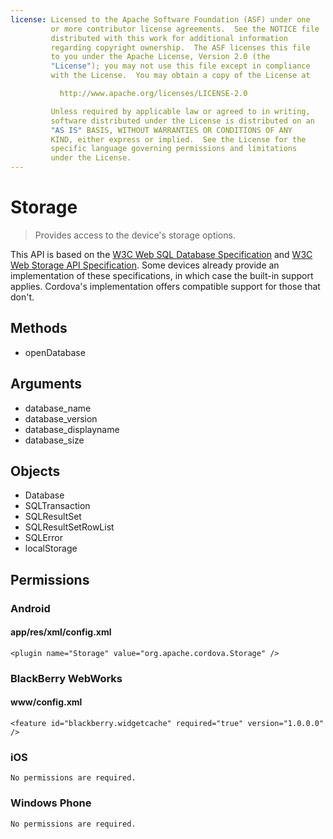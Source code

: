 ```yaml
---
license: Licensed to the Apache Software Foundation (ASF) under one
         or more contributor license agreements.  See the NOTICE file
         distributed with this work for additional information
         regarding copyright ownership.  The ASF licenses this file
         to you under the Apache License, Version 2.0 (the
         "License"); you may not use this file except in compliance
         with the License.  You may obtain a copy of the License at

           http://www.apache.org/licenses/LICENSE-2.0

         Unless required by applicable law or agreed to in writing,
         software distributed under the License is distributed on an
         "AS IS" BASIS, WITHOUT WARRANTIES OR CONDITIONS OF ANY
         KIND, either express or implied.  See the License for the
         specific language governing permissions and limitations
         under the License.
---
```


Storage
==========

> Provides access to the device's storage options.

This API is based on the [W3C Web SQL Database
Specification](http://dev.w3.org/html5/webdatabase/) and [W3C Web
Storage API Specification](http://dev.w3.org/html5/webstorage/). Some
devices already provide an implementation of these specifications, in
which case the built-in support applies.  Cordova's implementation
offers compatible support for those that don't.

Methods
-------

- openDatabase

Arguments
---------

- database_name
- database_version
- database_displayname
- database_size

Objects
-------

- Database
- SQLTransaction
- SQLResultSet
- SQLResultSetRowList
- SQLError
- localStorage

Permissions
-----------

### Android

#### app/res/xml/config.xml

    <plugin name="Storage" value="org.apache.cordova.Storage" />

### BlackBerry WebWorks

#### www/config.xml

    <feature id="blackberry.widgetcache" required="true" version="1.0.0.0" />

### iOS

    No permissions are required.

### Windows Phone

    No permissions are required.

